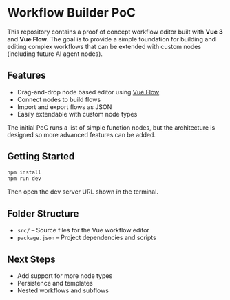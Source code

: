 # Workflow Builder PoC

This repository contains a proof of concept workflow editor built with **Vue 3** and **Vue Flow**. The goal is to provide a simple foundation for building and editing complex workflows that can be extended with custom nodes (including future AI agent nodes).

## Features

- Drag-and-drop node based editor using [Vue Flow](https://vueflow.dev)
- Connect nodes to build flows
- Import and export flows as JSON
- Easily extendable with custom node types

The initial PoC runs a list of simple function nodes, but the architecture is designed so more advanced features can be added.

## Getting Started

```bash
npm install
npm run dev
```

Then open the dev server URL shown in the terminal.

## Folder Structure

- `src/` – Source files for the Vue workflow editor
- `package.json` – Project dependencies and scripts

## Next Steps

- Add support for more node types
- Persistence and templates
- Nested workflows and subflows
